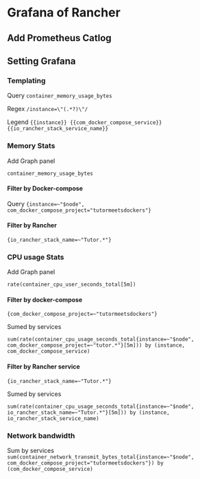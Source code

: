 # Grafana of Rancher

## Add Prometheus Catlog



## Setting Grafana

### Templating

Query `container_memory_usage_bytes`

Regex `/instance=\"(.*?)\"/`

Legend `{{instance}} {{com_docker_compose_service}}` `{{io_rancher_stack_service_name}}`

### Memory Stats

Add Graph panel

`container_memory_usage_bytes`

#### Filter by Docker-compose

Query `{instance=~"$node", com_docker_compose_project="tutormeetsdockers"}`

#### Filter by Rancher

`{io_rancher_stack_name=~"Tutor.*"}`



### CPU usage Stats

Add Graph panel 

`rate(container_cpu_user_seconds_total[5m])`

#### Filter by docker-compose

`{com_docker_compose_project=~"tutormeetsdockers"}`

Sumed by services

`sum(rate(container_cpu_usage_seconds_total{instance=~"$node", com_docker_compose_project=~"tutor.*"}[5m])) by (instance, com_docker_compose_service)`

#### Filter by Rancher service

`{io_rancher_stack_name=~"Tutor.*"}`

Sumed by services

`sum(rate(container_cpu_usage_seconds_total{instance=~"$node", io_rancher_stack_name=~"Tutor.*"}[5m])) by (instance, io_rancher_stack_service_name)`



### Network bandwidth

Sum by services `sum(container_network_transmit_bytes_total{instance=~"$node", com_docker_compose_project="tutormeetsdockers"}) by (com_docker_compose_service)`